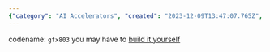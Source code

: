 ```yaml
---
{"category": "AI Accelerators", "created": "2023-12-09T13:47:07.765Z", "date": "2023-12-09 13:47:07", "description": "This article discusses the process of using an RX580 16g graphics card with the codename `gfx803` as an AI accelerator. The user is provided with a GitHub link to build it themselves.", "modified": "2023-12-09T13:49:52.421Z", "tags": ["RX580", "16g", "AI accelerator", "gfx803", "GitHub", "DIY build", "Graphics card"], "title": "RX580 16g used as AI accelerator"}
---
```

codename: `gfx803`
you may have to [build it yourself](https://github.com/tsl0922/pytorch-gfx803)